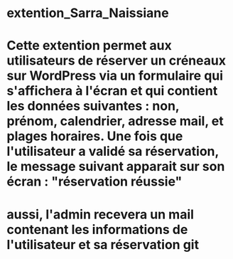 # extention_Sarra_Naissiane
# Cette extention permet aux utilisateurs de réserver un créneaux sur WordPress via un formulaire qui s'affichera à l'écran et qui contient les données suivantes : non, prénom, calendrier, adresse mail, et plages horaires. Une fois que l'utilisateur a validé sa réservation, le message suivant apparait sur son écran : "réservation réussie" 
# aussi, l'admin recevera un mail contenant les informations de l'utilisateur et sa réservation git